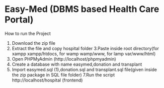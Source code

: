 # Easy-Med (DBMS based Health Care Portal)

How to run the Project

1. Download the zip file
2. Extract the file and copy hospital folder 3.Paste inside root directory(for xampp xampp/htdocs, for wamp wamp/www, for lamp var/www/html)
3. Open PHPMyAdmin (http://localhost/phpmyadmin)
4. Create a database with name easymed,donation and transplant
5. Import easymed.sql (1),donation.sql and transplant.sql file(given inside the zip package in SQL file folder) 7.Run the script http://localhost/hospital (frontend)
